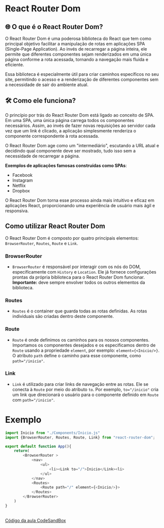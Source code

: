 



# React Router Dom

## 🌐 O que é o React Router Dom?

O React Router Dom é uma poderosa biblioteca do React que tem como principal objetivo facilitar a manipulação de rotas em aplicações SPA (Single-Page Application). Ao invés de recarregar a página inteira, ele permite que diferentes componentes sejam renderizados em uma única página conforme a rota acessada, tornando a navegação mais fluida e eficiente.

Essa biblioteca é especialmente útil para criar caminhos específicos no seu site, permitindo o acesso e a renderização de diferentes componentes sem a necessidade de sair do ambiente atual.

## 🛠 Como ele funciona?

O princípio por trás do React Router Dom está ligado ao conceito de SPA. Em uma SPA, uma única página carrega todos os componentes necessários. Assim, ao invés de fazer novas requisições ao servidor cada vez que um link é clicado, a aplicação simplesmente renderiza o componente correspondente à rota acessada.

O React Router Dom age como um "intermediário", escutando a URL atual e decidindo qual componente deve ser mostrado, tudo isso sem a necessidade de recarregar a página.

**Exemplos de aplicações famosas construídas como SPAs**:

- Facebook
- Instagram
- Netflix
- Dropbox

O React Router Dom torna esse processo ainda mais intuitivo e eficaz em aplicações React, proporcionando uma experiência de usuário mais ágil e responsiva.

## Como utilizar React Router Dom

O React Router Dom é composto por quatro principais elementos: `BrowserRouter`, `Routes`, `Route` e `Link`.

### BrowserRouter

- `BrowserRouter` é responsável por interagir com os nós do DOM, especificamente com `History` e `Location`. Ele já fornece configurações prontas da própria biblioteca para o React Router Dom funcionar. **Importante:** deve sempre envolver todos os outros elementos da biblioteca.

### Routes

- `Routes` é o container que guarda todas as rotas definidas. As rotas individuais são criadas dentro deste componente.

### Route 

- `Route` é onde definimos os caminhos para os nossos componentes. Importamos os componentes desejados e os especificamos dentro de `Route` usando a propriedade `element`, por exemplo: `element={<Inicio/>}`. O atributo `path` define o caminho para esse componente, como `path="/inicio"`.

### Link

- `Link` é utilizado para criar links de navegação entre as rotas. Ele se conecta à `Route` por meio do atributo `to`. Por exemplo, `to="/inicio"` cria um link que direcionará o usuário para o componente definido em `Route` com `path="/inicio"`.

# Exemplo

```javascript
import Inicio from "./Components/Inicio.js"
import {BrowserRouter, Routes, Route, Link} from "react-router-dom";

export default function App(){
    return(
        <BrowserRouter >
            <nav>
                <ul>
                    <li><Link to="/">Inicio</Link><li>
                </ul>
            </nav>
            <Routes>
                <Route path="/" element={<Inicio/>}>
            </Routes>
        </BrowserRouter>
    )
}
```

<br/>
<a href="https://codesandbox.io/s/goofy-violet-nxrkw6?file=/src/App.js">Código da aula CodeSandBox</a>